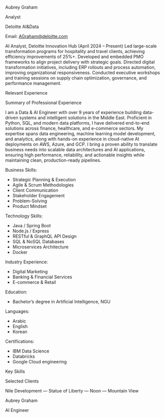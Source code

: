 Aubrey Graham

Analyst 

Deloitte AI&amp;Data

Email: AGraham@deloitte.com

AI Analyst, Deloitte Innovation Hub (April 2024 – Present) Led large-scale transformation programs for hospitality and travel clients, achieving efficiency improvements of 25%+. Developed and embedded PMO frameworks to align project delivery with strategic goals. Directed digital transformation initiatives, including ERP rollouts and process automation, improving organizational responsiveness. Conducted executive workshops and training sessions on supply chain optimization, governance, and performance management.

Relevant Experience

Summary of Professional Experience

I am a Data &amp; AI Engineer with over 9 years of experience building data-driven systems and intelligent solutions in the Middle East. Proficient in Python, SQL, and modern data platforms, I have delivered end-to-end solutions across finance, healthcare, and e-commerce sectors. My expertise spans data engineering, machine learning model development, and analytics, along with hands-on experience in cloud-native AI deployments on AWS, Azure, and GCP. I bring a proven ability to translate business needs into scalable data architectures and AI applications, ensuring high performance, reliability, and actionable insights while maintaining clean, production-ready pipelines.

Business Skills:

- Strategic Planning &amp; Execution
- Agile &amp; Scrum Methodologies
- Client Communication
- Stakeholder Engagement
- Problem-Solving
- Product Mindset

Technology Skills:

- Java / Spring Boot
- Node.js / Express
- RESTful &amp; GraphQL API Design
- SQL &amp; NoSQL Databases
- Microservices Architecture
- Docker

Industry Experience:

- Digital Marketing
- Banking &amp; Financial Services
- E-commerce &amp; Retail

Education:

- Bachelor’s degree in Artificial Intelligence, NGU

Languages:

- Arabic
- English
- Korean

Certifications:

- IBM Data Science
- Databricks
- Google Cloud engineering

Key Skills	

Selected Clients

Nile Development — Statue of Liberty — Noon — Mountain View

Aubrey Graham

AI Engineer

<!-- image -->